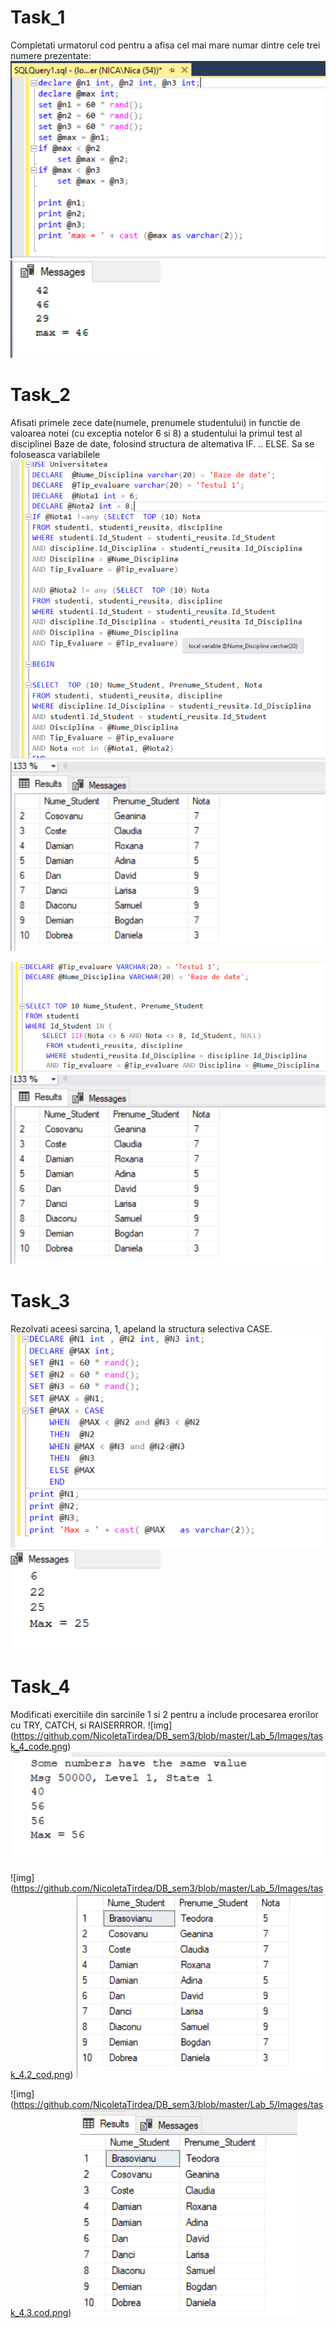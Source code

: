 # Task_1
Completati urmatorul cod pentru a afisa cel mai mare numar dintre cele trei numere prezentate:
![img](https://github.com/NicoletaTirdea/DB_sem3/blob/master/Lab_5/Images/task_1_code.png)
![img](https://github.com/NicoletaTirdea/DB_sem3/blob/master/Lab_5/Images/task_1_rasp.png)

# Task_2
Afisati primele zece date(numele, prenumele studentului) in functie de valoarea notei (cu exceptia notelor 6 si 8) a studentului
la primul test al disciplinei Baze de date, folosind structura de altemativa IF. .. ELSE. Sa se foloseasca variabilele
![img](https://github.com/NicoletaTirdea/DB_sem3/blob/master/Lab_5/Images/task_2_co.png)
![img](https://github.com/NicoletaTirdea/DB_sem3/blob/master/Lab_5/Images/task_2_raso.png)

![img](https://github.com/NicoletaTirdea/DB_sem3/blob/master/Lab_5/Images/task_2.2_cod.png)
![img](https://github.com/NicoletaTirdea/DB_sem3/blob/master/Lab_5/Images/task_2_raso.png)
# Task_3
Rezolvati aceesi sarcina, 1, apeland la structura selectiva CASE.
![img](https://github.com/NicoletaTirdea/DB_sem3/blob/master/Lab_5/Images/task_3_code.png)
![img](https://github.com/NicoletaTirdea/DB_sem3/blob/master/Lab_5/Images/task_3_rasp.png)

# Task_4
Modificati exercitiile din sarcinile 1 si 2 pentru a include procesarea erorilor cu TRY, CATCH, si RAISERRROR.
![img] (https://github.com/NicoletaTirdea/DB_sem3/blob/master/Lab_5/Images/task_4_code.png)
![img](https://github.com/NicoletaTirdea/DB_sem3/blob/master/Lab_5/Images/task_4_rasp.png)

![img] (https://github.com/NicoletaTirdea/DB_sem3/blob/master/Lab_5/Images/task_4.2_cod.png)
![img](https://github.com/NicoletaTirdea/DB_sem3/blob/master/Lab_5/Images/task_4.2_rasp.png)

![img] (https://github.com/NicoletaTirdea/DB_sem3/blob/master/Lab_5/Images/task_4.3.cod.png)
![img](https://github.com/NicoletaTirdea/DB_sem3/blob/master/Lab_5/Images/task_4.3_rasp.png)
